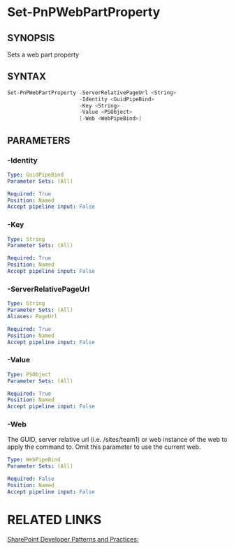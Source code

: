 # Set-PnPWebPartProperty

## SYNOPSIS
Sets a web part property

## SYNTAX 

```powershell
Set-PnPWebPartProperty -ServerRelativePageUrl <String>
                       -Identity <GuidPipeBind>
                       -Key <String>
                       -Value <PSObject>
                       [-Web <WebPipeBind>]
```


## PARAMETERS

### -Identity


```yaml
Type: GuidPipeBind
Parameter Sets: (All)

Required: True
Position: Named
Accept pipeline input: False
```

### -Key


```yaml
Type: String
Parameter Sets: (All)

Required: True
Position: Named
Accept pipeline input: False
```

### -ServerRelativePageUrl


```yaml
Type: String
Parameter Sets: (All)
Aliases: PageUrl

Required: True
Position: Named
Accept pipeline input: False
```

### -Value


```yaml
Type: PSObject
Parameter Sets: (All)

Required: True
Position: Named
Accept pipeline input: False
```

### -Web
The GUID, server relative url (i.e. /sites/team1) or web instance of the web to apply the command to. Omit this parameter to use the current web.

```yaml
Type: WebPipeBind
Parameter Sets: (All)

Required: False
Position: Named
Accept pipeline input: False
```

# RELATED LINKS

[SharePoint Developer Patterns and Practices:](http://aka.ms/sppnp)